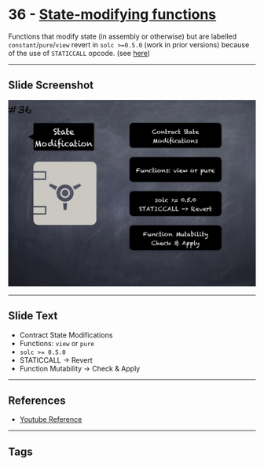 # 36 - [State-modifying functions](State-modifying%20functions.md)
Functions that modify state (in assembly or otherwise) but are labelled `constant`/`pure`/`view` revert in `solc >=0.5.0` (work in prior versions) because of the use of `STATICCALL` opcode. (see [here](https://github.com/crytic/slither/wiki/Detector-Documentation#constant-functions-using-assembly-code))

___
## Slide Screenshot
![036.jpg](../../images/4.%20Pitfalls%20and%20Best%20Practices%20101/036.jpg)
___
## Slide Text
- Contract State Modifications
- Functions: `view` or `pure`
- `solc >= 0.5.0`
- STATICCALL -> Revert
- Function Mutability -> Check & Apply
___
## References
- [Youtube Reference](https://youtu.be/fgXuHaZDenU?t=1274)
___
## Tags
